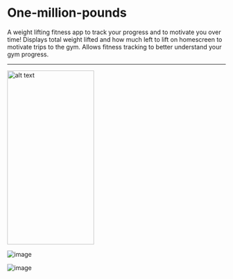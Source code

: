 # One-million-pounds

A weight lifting fitness app to track your progress and to motivate you over time! Displays total weight lifted and how much left to lift on homescreen to motivate trips to the gym. Allows fitness tracking to better understand your gym progress.

<hr />

<div>  
 <img src="https://https://user-images.githubusercontent.com/44878476/71697541-2e518100-2d6d-11ea-87d6-97bb3312959b.jpg" alt="alt text" width=200" height="400">


![image](https://user-images.githubusercontent.com/44878476/71697545-301b4480-2d6d-11ea-97bc-582f549f5029.jpg)

![image](https://user-images.githubusercontent.com/44878476/71697552-34476200-2d6d-11ea-82bc-405bf6b15d89.jpg)

</div>
